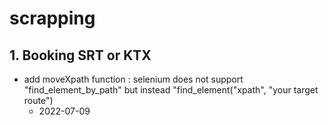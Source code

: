 # scrapping

## 1. Booking SRT or KTX

* add moveXpath function : selenium does not support "find_element_by_path" but instead "find_element("xpath", "your target route")
   - 2022-07-09
